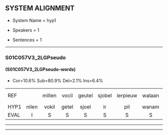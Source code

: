 
## SYSTEM ALIGNMENT

- System Name = hyp1

- Speakers = 1

- Sentences = 1

---

### S01C057V3_2LGPseudo

#### (S01C057V3_2LGPseudo-words)

- Cor=10.6%	Sub=80.9%	Del=2.1%	Ins=6.4%

|  |  |  |  |  |  |  |  |  |  |  |  |  |  |  |  |  |  |  |  |  |  |  |  |  |  |  |  |  |  |  |  |  |  |  |  |  |  |  |  |  |  |  |  |  |  |  |  |
|:--- |:---:|:---:|:---:|:---:|:---:|:---:|:---:|:---:|:---:|:---:|:---:|:---:|:---:|:---:|:---:|:---:|:---:|:---:|:---:|:---:|:---:|:---:|:---:|:---:|:---:|:---:|:---:|:---:|:---:|:---:|:---:|:---:|:---:|:---:|:---:|:---:|:---:|:---:|:---:|:---:|:---:|:---:|:---:|:---:|:---:|:---:|:---:|
| REF |  | millen | vocil | geutel | sjobel | ierpieuw | walaan | erke | haweel | saarweng | * | gevicht |  | eemde | bepoud | orstalk | * | veten | gefouw*(gevouwd) | vurpaand | nizung | fiewon | kneurem | vawaai | * | strellen | zwieten | foetbans | oonste | muider | grijnken | schielstaug | prilsood | * | vloender | milste | veurder | kloeien | ulen | orponk |  | schodig | ijpo | menuur | spreikje | hiffreeuw | wooien |
| HYP1 | nilen | vokil | getel | sjoel | ir | pil | wanam | erke |  | hawel | sarweng | gevicht | gevcht | inde | bipout | oorstalk | veg | vetten | gvoud | vuurpent | misuum | vibon | kneuren | vawai | strel | strellen | zwieten | voetbans | honste | madar | grenken | schilsto | bristlev | vloude | vlunder | nulsta | verder | klouien | ulan | orponk | schoolting | i | po | m'nuur | sprekje | hiree | woem |
| EVAL | I | S | S | S | S | S | S |  | D | S | S |  | I | S | S | S | S | S | S | S | S | S | S | S | S |  |  | S | S | S | S | S | S | S | S | S | S | S | S |  | I | S | S | S | S | S | S |
---

---
